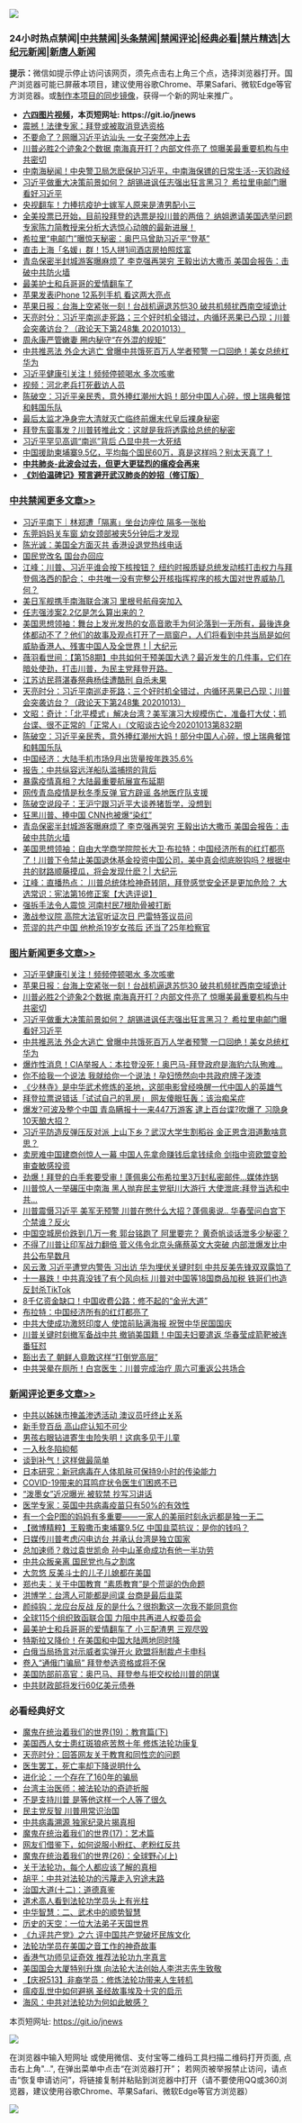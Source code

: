 ![](https://raw.githubusercontent.com/fqnews/bnews/master/64photo/fqnews-qr.jpg)

<div id="tt">
<h3>24小时热点禁闻|<a href="#%E4%B8%AD%E5%85%B1%E7%A6%81%E9%97%BB%E6%9B%B4%E5%A4%9A%E6%96%87%E7%AB%A0">中共禁闻</a>|<a href="#%E5%9B%BE%E7%89%87%E6%96%B0%E9%97%BB%E6%9B%B4%E5%A4%9A%E6%96%87%E7%AB%A0">头条禁闻</a>|<a href="#%E6%96%B0%E9%97%BB%E8%AF%84%E8%AE%BA%E6%9B%B4%E5%A4%9A%E6%96%87%E7%AB%A0">禁闻评论|<a href="#%E5%BF%85%E7%9C%8B%E7%BB%8F%E5%85%B8%E5%A5%BD%E6%96%87">经典必看|<a href="/video.md#%E7%A6%81%E7%89%87%E7%B2%BE%E9%80%89">禁片精选</a>|<a href="https://github.com/fqnews/djy/blob/master/gb/nf1351518.md#1">大纪元新闻</a>|<a href="https://github.com/fqnews/ntdtv/blob/master/gb/prog204.md#1">新唐人新闻</a></h3>
<div><b>提示：</b>微信如提示停止访问该网页，须先点击右上角三个点，选择浏览器打开。国产浏览器可能已屏蔽本项目，建议使用谷歌Chrome、苹果Safari、微软Edge等官方浏览器。或<a href="https://github.com/fqnews/bnews/blob/master/%E5%88%B6%E4%BD%9Cgit%E7%A6%81%E9%97%BB%E9%95%9C%E5%83%8F.md">制作本项目的同步镜像</a>，获得一个新的网址来推广。</div>
<ul>
<li><b><a href="http://d1.bdrive.tk/64.mp4" target="_blank">六四图片视频</a>，本页短网址: https://git.io/jnews</b></li>
<li><a href="/cbnews/20201013/1413034.md">震撼！法律专家：拜登或被取消竞选资格</a></li>
<li><a href="/cnnews/20201014/1413281.md">不要命了？网曝习近平访汕头 一女子突然冲上去</a></li>
<li><a href="/topimagenews/20201014/1413242.md">川普必胜2个迹象2个数据 南海真开打？内部文件亮了 惊曝美最重要机构与中共密切</a></li>
<li><a href="/bannedvideo/20201013/1413092.md">中南海秘闻！中央警卫局怎麽保护习近平，中南海保镖的日常生活--天钧政经</a></li>
<li><a href="/topimagenews/20201013/1413145.md">习近平做重大决策前景如何？ 胡锡进讽任志强出狂言黑习？ 希拉里电邮门曝看好习近平</a></li>
<li><a href="/cnnews/20201014/1413432.md">央视翻车！力捧抗疫护士嫁军人原来是渣男配小三</a></li>
<li><a href="/bannedvideo/20201014/1413231.md">全美投票已开始，目前投拜登的选票是投川普的两倍？ 纳姐邀请美国选举问题专家陈力简教授来分析大选惊心动魄的最新进展！</a></li>
<li><a href="/comments/20201014/1413310.md">希拉里“电邮门”曝惊天秘密：奥巴马曾助习近平“登基”</a></li>
<li><a href="/baitai/20201013/1413137.md">直击上海「名媛」群！15人拼1间酒店房拍照炫富</a></li>
<li><a href="/cbnews/20201013/1413226.md">青岛保密半封城游客曝麻烦了 李克强再哭穷 王毅出访大撒币 美国会报告：击破中共防火墙</a></li>
<li><a href="/ssgc/20201014/1413303.md">最美护士和兵哥哥的爱情翻车了</a></li>
<li><a href="/cnnews/20201014/1413294.md">苹果发表iPhone 12系列手机 看这两大亮点</a></li>
<li><a href="/topimagenews/20201014/1413454.md">苹果日报：台海上空紧张一刻！台战机逼退苏恺30 破共机频扰西南空域诡计</a></li>
<li><a href="/cbnews/20201014/1413423.md">天亮时分：习近平南巡走死路；三个好时机全错过，内循环恶果已凸现；川普会突袭访台？（政论天下第248集 20201013）</a></li>
<li><a href="/lifebaike/20201014/1413459.md">周永康严管嫩妻 圈内秘守“在外混的规矩”</a></li>
<li><a href="/topimagenews/20201013/1413095.md">中共推恶法 外企大逃亡 曾曝中共饿死百万人学者预警 一口回绝！美女总统杠华为</a></li>
<li><a href="/topimagenews/20201014/1413546.md">习近平健康引关注！频频停顿喝水 多次咳嗽</a></li>
<li><a href="/cbnews/20201013/1413144.md">视频：河北老兵打死截访人员</a></li>
<li><a href="/cbnews/20201014/1413364.md">陈破空：习近平亲民秀，意外捧红潮州大妈！部分中国人心碎，恨上瑞典餐馆和韩国乐队</a></li>
<li><a href="/lifebaike/20201014/1413413.md">最后太监才净身完大清就灭亡临终前爆末代皇后裸身秘密</a></li>
<li><a href="/cnnews/20201014/1413528.md">拜登东窗事发？川普转推此文：这就是我将透露给总统的秘密</a></li>
<li><a href="/comments/20201013/1413090.md">习近平罕见高调“南巡”背后 凸显中共一大死结</a></li>
<li><a href="/bannedvideo/20201013/1413178.md">中国援助柬埔寨9.5亿，平均每个国民60万，真是这样吗？别太天真了！</a></li>
<li><b><a href="/comments/20200211/1275071.md" target="_blank">中共肺炎-此波会过去，但更大更猛烈的瘟疫会再来</a></b></li>
<li><b><a href="/comments/20200207/1272816.md" target="_blank">《刘伯温碑记》预言避开武汉肺炎的妙招（修订版）</a></b></li>
</ul>
</div>

<div class="catlist">
<h3><a href="/cbnews/" target="_blank">中共禁闻</a><span><a href="/cbnews/" target="_blank" rel="nofollow">更多文章>></a></span></h3>
<ul>
<li><a href="/cbnews/20201014/1413593.md" target="_blank">习近平南下｜林郑遭「隔离」坐台边座位 隔多一张枱</a></li>
<li><a href="/cbnews/20201014/1413592.md" target="_blank">东莞妈妈关车窗 幼女颈部被夹5分钟后才发现</a></li>
<li><a href="/cbnews/20201014/1413564.md" target="_blank">陈光诚：美国全方面灭共 香港设退党热线电话</a></li>
<li><a href="/cbnews/20201014/1413565.md" target="_blank">国民党改名 国台办回应</a></li>
<li><a href="/cbnews/20201014/1413545.md" target="_blank">江峰：川普、习近平谁会按下核按钮？ 纽约时报质疑总统发动核打击权力与拜登佩洛西的配合； 中共唯一没有完整公开核指挥程序的核大国对世界威胁几何？</a></li>
<li><a href="/cbnews/20201014/1413533.md" target="_blank">美日军舰携手南海联合演习 里根号航母突加入</a></li>
<li><a href="/cbnews/20201014/1413527.md" target="_blank">任志强涉案2.2亿是怎么算出来的？</a></li>
<li><a href="/cbnews/20201014/1413512.md" target="_blank">美国思想领袖：舞台上发光发热的女高音歌手为何沦落到一无所有，最後连身体都动不了？他们的故事及观点打开了一扇窗户，人们将看到中共当局是如何威胁香港人、残害中国人及全世界！| 大纪元</a></li>
<li><a href="/cbnews/20201014/1413511.md" target="_blank">薇羽看世间：【第158期】中共如何干预美国大选？最近发生的几件事，它们在暗处使劲，打击川普，为民主党拜登开路。</a></li>
<li><a href="/cbnews/20201014/1413492.md" target="_blank">江苏访民蒋湛春祭典杨佳遭酷刑 自杀未果</a></li>
<li><a href="/cbnews/20201014/1413423.md" target="_blank">天亮时分：习近平南巡走死路；三个好时机全错过，内循环恶果已凸现；川普会突袭访台？（政论天下第248集 20201013）</a></li>
<li><a href="/cbnews/20201014/1413395.md" target="_blank">文昭：奇计：「北平模式」解决台湾？美军演习大规模伤亡，准备打大仗；抓台谍、很不正常的「正常人」（文昭谈古论今20201013第832期</a></li>
<li><a href="/cbnews/20201014/1413364.md" target="_blank">陈破空：习近平亲民秀，意外捧红潮州大妈！部分中国人心碎，恨上瑞典餐馆和韩国乐队</a></li>
<li><a href="/cbnews/20201014/1413330.md" target="_blank">中国经济：大陆手机市场9月出货量按年跌35.6%</a></li>
<li><a href="/cbnews/20201014/1413290.md" target="_blank">报告：中共纵容远洋船队滥捕捞的背后</a></li>
<li><a href="/cbnews/20201014/1413288.md" target="_blank">暴露疫情真相？大陆最重要航展宣布延期</a></li>
<li><a href="/cbnews/20201014/1413287.md" target="_blank">网传青岛疫情是秋冬季反弹 官方辟谣 各地医疗队支援</a></li>
<li><a href="/cbnews/20201014/1413266.md" target="_blank">陈破空说段子：王沪宁跟习近平大谈养猪哲学，没想到</a></li>
<li><a href="/cbnews/20201014/1413237.md" target="_blank">狂黑川普、捧中国 CNN也被爆“染红”</a></li>
<li><a href="/cbnews/20201013/1413226.md" target="_blank">青岛保密半封城游客曝麻烦了 李克强再哭穷 王毅出访大撒币 美国会报告：击破中共防火墙</a></li>
<li><a href="/cbnews/20201013/1413222.md" target="_blank">美国思想领袖：自由大学商学院院长大卫‧布拉特：中国经济所有的红灯都亮了！川普下令禁止美国退休基金投资中国公司，美中真会彻底脱钩吗？根据中共的财路顺藤摸瓜，将会发现什麽？| 大纪元</a></li>
<li><a href="/cbnews/20201013/1413190.md" target="_blank">江峰：直播热点： 川普总统体检神奇转阴，拜登感觉安全还是更加危险？ 大选常识：宪法第16修正案【大选评说】</a></li>
<li><a href="/comments/20201013/1413150.md" target="_blank">强拆手法令人震惊 河南村民7根肋骨被打断</a></li>
<li><a href="/comments/20201013/1413148.md" target="_blank">激战参议院 高院大法官听证次日 巴雷特答议员问</a></li>
<li><a href="/cbnews/20201013/1413147.md" target="_blank">荒谬的共产中国 他枪杀19岁女孩后 还当了25年检察官</a></li>

</ul>
</div>
<div class="catlist">
<h3><a href="/topimagenews/" target="_blank">图片新闻</a><span><a href="/topimagenews/" target="_blank" rel="nofollow">更多文章>></a></span></h3>
<ul>
<li><a href="/topimagenews/20201014/1413546.md" target="_blank">习近平健康引关注！频频停顿喝水 多次咳嗽</a></li>
<li><a href="/topimagenews/20201014/1413454.md" target="_blank">苹果日报：台海上空紧张一刻！台战机逼退苏恺30 破共机频扰西南空域诡计</a></li>
<li><a href="/topimagenews/20201014/1413242.md" target="_blank">川普必胜2个迹象2个数据 南海真开打？内部文件亮了 惊曝美最重要机构与中共密切</a></li>
<li><a href="/topimagenews/20201013/1413145.md" target="_blank">习近平做重大决策前景如何？ 胡锡进讽任志强出狂言黑习？ 希拉里电邮门曝看好习近平</a></li>
<li><a href="/topimagenews/20201013/1413095.md" target="_blank">中共推恶法 外企大逃亡 曾曝中共饿死百万人学者预警 一口回绝！美女总统杠华为</a></li>
<li><a href="/topimagenews/20201013/1412954.md" target="_blank">爆炸性消息！CIA举报人：本拉登没死！奥巴马-拜登政府是海豹六队殉难…</a></li>
<li><a href="/topimagenews/20201013/1412852.md" target="_blank">你不给我一个说法 我就给你一个说法！孕妇愤然向中共政府牌子泼漆</a></li>
<li><a href="/comments/20201013/1412612.md" target="_blank">《少林寺》是中华武术修炼的圣地，这部电影曾经唤醒一代中国人的英雄气</a></li>
<li><a href="/topimagenews/20201013/1412639.md" target="_blank">拜登拉票说错话「试试自己的乳房」 网友傻眼狂轰：该治痴呆症</a></li>
<li><a href="/topimagenews/20201012/1412597.md" target="_blank">爆发?可波及整个中国 青岛瞒报十一来447万游客 逮上百台谍?吹爆了 习隐身10天酿大招？</a></li>
<li><a href="/topimagenews/20201012/1412563.md" target="_blank">习近平防造反弹压反对派 上山下乡？武汉大学生割稻谷 金正恩含泪道歉啥意思？</a></li>
<li><a href="/topimagenews/20201012/1412531.md" target="_blank">卖房难中国建商创惊人一幕 中国人先拿命赚钱后拿钱续命 剑指中资欧盟变脸审查敏感投资</a></li>
<li><a href="/topimagenews/20201012/1412355.md" target="_blank">劲爆！拜登的白手套要受审！蓬佩奥公布希拉里3万封私密邮件…媒体炸锅</a></li>
<li><a href="/topimagenews/20201012/1412097.md" target="_blank">川普惊人一举碾压中南海 黑人抛弃民主党挺川大游行 大使泄底:拜登当选和中共&#8230;</a></li>
<li><a href="/topimagenews/20201012/1412078.md" target="_blank">川普震慑习近平 美军无预警 川普在憋什么大招？蓬佩奥说.. 华春莹问白宫下个禁谁？反火</a></li>
<li><a href="/topimagenews/20201011/1412001.md" target="_blank">中国空城房价跌到几万一套 郭台铭跑了 阿里要完？ 黄奇帆谈话泄多少秘密？</a></li>
<li><a href="/topimagenews/20201010/1411589.md" target="_blank">不得了川普让印军战力翻倍 菅义伟令北京头痛蔡英文大突破 内部泄爆发比中共公布早数月</a></li>
<li><a href="/topimagenews/20201010/1411550.md" target="_blank">风云激 习近平遭党内警告 习出访 华为埋伏关键时刻 中共反美先锋双双露馅了</a></li>
<li><a href="/topimagenews/20201010/1411497.md" target="_blank">十一暴跌！中共真没钱了有个风向标 川普对中国等18国商品加税 铁哥们也造反封杀TikTok</a></li>
<li><a href="/topimagenews/20201010/1411354.md" target="_blank">8千亿资金缺口！中国收费公路：修不起的“金光大道”</a></li>
<li><a href="/topimagenews/20201010/1411327.md" target="_blank">布拉特：中国经济所有的红灯都亮了</a></li>
<li><a href="/topimagenews/20201010/1411300.md" target="_blank">中共大使成功激怒印度人 使馆前贴满海报 祝贺中华民国国庆</a></li>
<li><a href="/topimagenews/20201009/1411001.md" target="_blank">川普关键时刻撤军备战中共 撤销美国籍！中国夫妇要遣返 华春莹成箭靶被连番狂怼</a></li>
<li><a href="/topimagenews/20201009/1410987.md" target="_blank">豁出去了 朝鲜人竟敢这样“打倒党高层”</a></li>
<li><a href="/topimagenews/20201009/1410710.md" target="_blank">中共哭晕在厕所！白宫医生：川普完成治疗 周六可重返公共场合</a></li>

</ul>
</div>
<div class="catlist">
<h3><a href="/comments/" target="_blank">新闻评论</a><span><a href="/comments/" target="_blank" rel="nofollow">更多文章>></a></span></h3>
<ul>
<li><a href="/comments/20201014/1413585.md" target="_blank">中共以姊妹市掩盖渗透活动 澳议员吁终止关系</a></li>
<li><a href="/comments/20201014/1413576.md" target="_blank">新手登百岳 高山症认知不可少</a></li>
<li><a href="/comments/20201014/1413574.md" target="_blank">男孩右眼钻进寄生虫险失明！这病多见于儿童</a></li>
<li><a href="/comments/20201014/1413573.md" target="_blank">一入秋冬陷抑郁</a></li>
<li><a href="/comments/20201014/1413572.md" target="_blank">谈到补气！这样做最简单</a></li>
<li><a href="/comments/20201014/1413571.md" target="_blank">日本研究：新冠病毒在人体肌肤可保持9小时的传染能力</a></li>
<li><a href="/comments/20201014/1413570.md" target="_blank">COVID-19带来的耳鸣症状令医生们困惑不已</a></li>
<li><a href="/comments/20201014/1413535.md" target="_blank">“泼墨女”近况曝光 被软禁 抄写习讲话</a></li>
<li><a href="/comments/20201014/1413520.md" target="_blank">医学专家：英国中共病毒疫苗只有50%的有效性</a></li>
<li><a href="/comments/20201014/1413519.md" target="_blank">有一个会P图的妈妈有多重要——一家人的美丽时刻永远都是独一无二</a></li>
<li><a href="/comments/20201014/1413500.md" target="_blank">【微博精粹】王毅撒币柬埔寨9.5亿 中国韭菜抗议：是你的钱吗？</a></li>
<li><a href="/comments/20201014/1413464.md" target="_blank">日媒传川普考虑闪电访台 并承认台湾是独立国家</a></li>
<li><a href="/comments/20201014/1413463.md" target="_blank">总加速师？救过袁世凯命 孙中山革命成功有他一半功劳</a></li>
<li><a href="/comments/20201014/1413451.md" target="_blank">中共众叛亲离 国民党也与之割席</a></li>
<li><a href="/comments/20201014/1413428.md" target="_blank">大忽悠 反美斗士的儿子儿媳都在美国</a></li>
<li><a href="/comments/20201014/1413427.md" target="_blank">郑也夫：关于中国教育 “素质教育”是个荒诞的伪命题</a></li>
<li><a href="/comments/20201014/1413426.md" target="_blank">洪博学：台湾人可能都是间谍 台商是最后韭菜</a></li>
<li><a href="/comments/20201014/1413412.md" target="_blank">颜纯钩：龙应台反战 反的是什么？很抱歉这一次我不能同意你</a></li>
<li><a href="/comments/20201014/1413400.md" target="_blank">全球115个组织致函联合国 力阻中共再进人权委员会</a></li>
<li><a href="/comments/20201014/1413398.md" target="_blank">最美护士和兵哥哥的爱情翻车了 小三配渣男 三观尽毁</a></li>
<li><a href="/comments/20201014/1413393.md" target="_blank">特斯拉又降价！在美国和中国大陆两地同时降</a></li>
<li><a href="/comments/20201014/1413362.md" target="_blank">白俄当局扬言对示威者实弹开火 欧盟将制裁卢卡申科</a></li>
<li><a href="/comments/20201014/1413345.md" target="_blank">卷入“通俄门骗局” 拜登参选资格或将不保</a></li>
<li><a href="/comments/20201014/1413344.md" target="_blank">美国防部前高官：奥巴马、拜登参与拒交权给川普的阴谋</a></li>
<li><a href="/comments/20201014/1413343.md" target="_blank">中共财政部将发行60亿美元债券</a></li>

</ul>
</div>

<div class="catlist">
<h3>必看经典好文</h3>
<ul>
<li><a href="/comments/20180716/972458.md" target="_blank">魔鬼在统治着我们的世界(19)：教育篇(下)</a></li>
<li><a href="/comments/20190126/1070164.md" target="_blank">美国西人女士患红斑狼疮苦熬十年 修炼法轮功康复</a></li>
<li><a href="/cbnews/20200916/1397196.md" target="_blank">天亮时分：回答网友关于教育和同性恋的问题</a></li>
<li><a href="/sohnews/20150904/445868.md" target="_blank">医生罢工，死亡率却下降说明什么</a></li>
<li><a href="/comments/20200907/1392278.md" target="_blank">进化论：一个存在了160年的骗局</a></li>
<li><a href="/comments/20200801/1373219.md" target="_blank">台湾主治医师：被法轮功的奇迹折服</a></li>
<li><a href="/comments/20200716/1361654.md" target="_blank">不是支持川普 是等他这样一个人等了很久</a></li>
<li><a href="/comments/20200621/1348236.md" target="_blank">民主党反智 川普用常识治国</a></li>
<li><a href="/ccpdope/20200412/1311165.md" target="_blank">中共病毒溯源 独家纪录片揭真相</a></li>
<li><a href="/topimagenews/20180620/960677.md" target="_blank">魔鬼在统治着我们的世界(17)：艺术篇</a></li>
<li><a href="/comments/20200712/1359630.md" target="_blank">网友们借鉴下，如何说服小粉红、老粉红反共</a></li>
<li><a href="/comments/20181210/1044798.md" target="_blank">魔鬼在统治着我们的世界(26)：全球野心(上)</a></li>
<li><a href="/topimagenews/20161125/619230.md" target="_blank">关于法轮功，每个人都应该了解的真相</a></li>
<li><a href="/cbnews/20200720/1363328.md" target="_blank">胡平：中共对法轮功的污蔑走入穷途末路</a></li>
<li><a href="/cbnews/20180318/916241.md" target="_blank">治国大道(十二)：道德真鉴</a></li>
<li><a href="/comments/20200227/1284657.md" target="_blank">道术高人看到法轮功学员头上有光柱</a></li>
<li><a href="/comments/20200605/783249.md" target="_blank">中华智慧：二、武术中的顺势智慧</a></li>
<li><a href="/tculture/20121025/73067.md" target="_blank">历史的天空：一位大法弟子天国世界</a></li>
<li><a href="/bookonline/20131116/201050.md" target="_blank">《九评共产党》之六 评中国共产党破坏民族文化</a></li>
<li><a href="/comments/20200511/1326751.md" target="_blank">法轮功学员在美国之音工作的神奇故事</a></li>
<li><a href="/comments/20200517/1330064.md" target="_blank">香港气功师见证奇效 推荐法轮功九字真言</a></li>
<li><a href="/comments/20200516/1329276.md" target="_blank">美国国会大厦特别升旗 向法轮大法创始人李洪志先生致敬</a></li>
<li><a href="/cbnews/20200518/1330564.md" target="_blank">【庆祝513】非裔学员：修炼法轮功带来人生转机</a></li>
<li><a href="/comments/20200618/1346823.md" target="_blank">瘟疫乱世中如何避祸 圣经故事埃及十灾的启示</a></li>
<li><a href="/comments/20191218/1228234.md" target="_blank">海风：中共对法轮功为何如此敏感？</a></li>

</ul>
</div>

本页短网址: https://git.io/jnews

![](https://raw.githubusercontent.com/fqnews/bnews/master/64photo/fqnews-qr.jpg)

在浏览器中输入短网址 或使用微信、支付宝等二维码工具扫描二维码打开页面, 点击右上角"...", 在弹出菜单中点击“在浏览器打开”； 若网页被举报禁止访问，请点击“恢复申请访问”，将链接复制并粘贴到浏览器中打开（请不要使用QQ或360浏览器，建议使用谷歌Chrome、苹果Safari、微软Edge等官方浏览器）

![](https://raw.githubusercontent.com/fqnews/bnews/master/64photo/wx.jpg)